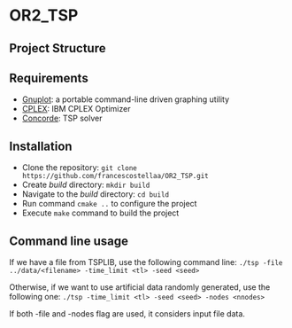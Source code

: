 # OR2_TSP

## Project Structure

## Requirements
* [Gnuplot](http://www.gnuplot.info/):  a portable command-line driven graphing utility
* [CPLEX](https://www.ibm.com/it-it/analytics/cplex-optimizer): IBM CPLEX Optimizer
* [Concorde](https://www.math.uwaterloo.ca/tsp/concorde/index.html): TSP solver

## Installation
* Clone the repository: `git clone https://github.com/francescostellaa/OR2_TSP.git`
* Create *build* directory: `mkdir build`
* Navigate to the *build* directory: `cd build`
* Run command `cmake ..` to configure the project
* Execute `make` command to build the project

## Command line usage
If we have a file from TSPLIB, use the following command line:
```./tsp -file ../data/<filename> -time_limit <tl> -seed <seed>```

Otherwise, if we want to use artificial data randomly generated, use the following one:
```./tsp -time_limit <tl> -seed <seed> -nodes <nnodes>```

If both -file and -nodes flag are used, it considers input file data.

